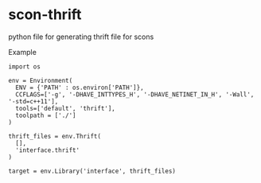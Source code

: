 scon-thrift
===========

python file for generating thrift file for scons

Example
```
import os

env = Environment(
  ENV = {'PATH' : os.environ['PATH']},
  CCFLAGS=['-g', '-DHAVE_INTTYPES_H', '-DHAVE_NETINET_IN_H', '-Wall', '-std=c++11'],
  tools=['default', 'thrift'],
  toolpath = ['./']
)

thrift_files = env.Thrift(
  [],
  'interface.thrift'
)

target = env.Library('interface', thrift_files)
```
